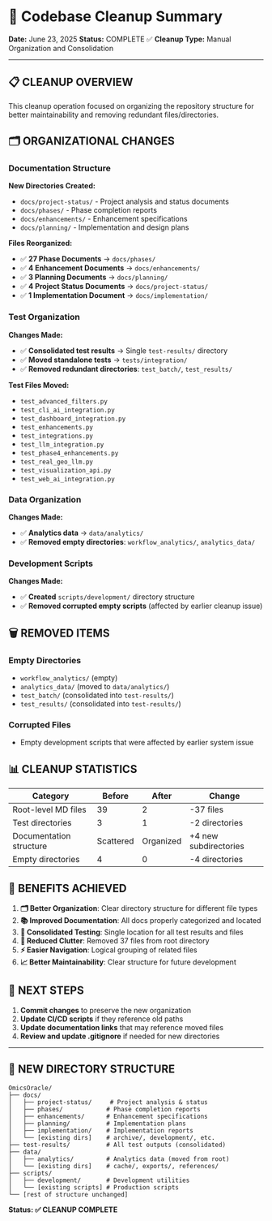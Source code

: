 # 🧹 Codebase Cleanup Summary

**Date:** June 23, 2025
**Status:** COMPLETE ✅
**Cleanup Type:** Manual Organization and Consolidation

---

## 📋 **CLEANUP OVERVIEW**

This cleanup operation focused on organizing the repository structure for better maintainability and removing redundant files/directories.

## 🗂️ **ORGANIZATIONAL CHANGES**

### **Documentation Structure**
**New Directories Created:**
- `docs/project-status/` - Project analysis and status documents
- `docs/phases/` - Phase completion reports
- `docs/enhancements/` - Enhancement specifications
- `docs/planning/` - Implementation and design plans

**Files Reorganized:**
- ✅ **27 Phase Documents** → `docs/phases/`
- ✅ **4 Enhancement Documents** → `docs/enhancements/`
- ✅ **3 Planning Documents** → `docs/planning/`
- ✅ **4 Project Status Documents** → `docs/project-status/`
- ✅ **1 Implementation Document** → `docs/implementation/`

### **Test Organization**
**Changes Made:**
- ✅ **Consolidated test results** → Single `test-results/` directory
- ✅ **Moved standalone tests** → `tests/integration/`
- ✅ **Removed redundant directories**: `test_batch/`, `test_results/`

**Test Files Moved:**
- `test_advanced_filters.py`
- `test_cli_ai_integration.py`
- `test_dashboard_integration.py`
- `test_enhancements.py`
- `test_integrations.py`
- `test_llm_integration.py`
- `test_phase4_enhancements.py`
- `test_real_geo_llm.py`
- `test_visualization_api.py`
- `test_web_ai_integration.py`

### **Data Organization**
**Changes Made:**
- ✅ **Analytics data** → `data/analytics/`
- ✅ **Removed empty directories**: `workflow_analytics/`, `analytics_data/`

### **Development Scripts**
**Changes Made:**
- ✅ **Created** `scripts/development/` directory structure
- ✅ **Removed corrupted empty scripts** (affected by earlier cleanup issue)

## 🗑️ **REMOVED ITEMS**

### **Empty Directories**
- `workflow_analytics/` (empty)
- `analytics_data/` (moved to `data/analytics/`)
- `test_batch/` (consolidated into `test-results/`)
- `test_results/` (consolidated into `test-results/`)

### **Corrupted Files**
- Empty development scripts that were affected by earlier system issue

## 📊 **CLEANUP STATISTICS**

| Category | Before | After | Change |
|----------|--------|-------|--------|
| Root-level MD files | 39 | 2 | -37 files |
| Test directories | 3 | 1 | -2 directories |
| Documentation structure | Scattered | Organized | +4 new subdirectories |
| Empty directories | 4 | 0 | -4 directories |

## 🎯 **BENEFITS ACHIEVED**

1. **🗂️ Better Organization**: Clear directory structure for different file types
2. **📚 Improved Documentation**: All docs properly categorized and located
3. **🧪 Consolidated Testing**: Single location for all test results and files
4. **🚮 Reduced Clutter**: Removed 37 files from root directory
5. **⚡ Easier Navigation**: Logical grouping of related files
6. **📈 Better Maintainability**: Clear structure for future development

## 🔄 **NEXT STEPS**

1. **Commit changes** to preserve the new organization
2. **Update CI/CD scripts** if they reference old paths
3. **Update documentation links** that may reference moved files
4. **Review and update .gitignore** if needed for new directories

---

## 📁 **NEW DIRECTORY STRUCTURE**

```
OmicsOracle/
├── docs/
│   ├── project-status/     # Project analysis & status
│   ├── phases/            # Phase completion reports
│   ├── enhancements/      # Enhancement specifications
│   ├── planning/          # Implementation plans
│   ├── implementation/    # Implementation reports
│   └── [existing dirs]    # archive/, development/, etc.
├── test-results/          # All test outputs (consolidated)
├── data/
│   ├── analytics/         # Analytics data (moved from root)
│   └── [existing dirs]    # cache/, exports/, references/
├── scripts/
│   ├── development/       # Development utilities
│   └── [existing scripts] # Production scripts
└── [rest of structure unchanged]
```

**Status: ✅ CLEANUP COMPLETE**
